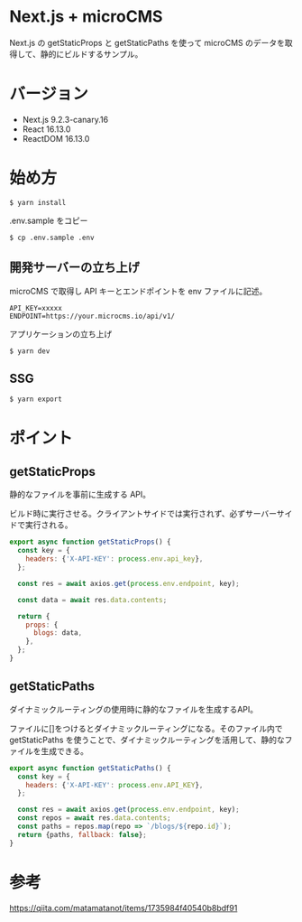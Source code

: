 # Next.js + microCMS

Next.js の getStaticProps と getStaticPaths を使って microCMS のデータを取得して、静的にビルドするサンプル。

# バージョン

- Next.js 9.2.3-canary.16
- React 16.13.0
- ReactDOM 16.13.0

# 始め方

```
$ yarn install
```

.env.sample をコピー
```
$ cp .env.sample .env
```

## 開発サーバーの立ち上げ

microCMS で取得し API キーとエンドポイントを env ファイルに記述。

```
API_KEY=xxxxx
ENDPOINT=https://your.microcms.io/api/v1/
```

アプリケーションの立ち上げ

```
$ yarn dev
```

## SSG

```
$ yarn export
```

# ポイント

## getStaticProps

静的なファイルを事前に生成する API。

ビルド時に実行させる。クライアントサイドでは実行されず、必ずサーバーサイドで実行される。

```javascript
export async function getStaticProps() {
  const key = {
    headers: {'X-API-KEY': process.env.api_key},
  };

  const res = await axios.get(process.env.endpoint, key);

  const data = await res.data.contents;

  return {
    props: {
      blogs: data,
    },
  };
}
```

## getStaticPaths

ダイナミックルーティングの使用時に静的なファイルを生成するAPI。

ファイルに[]をつけるとダイナミックルーティングになる。そのファイル内で getStaticPaths を使うことで、ダイナミックルーティングを活用して、静的なファイルを生成できる。

```javascript
export async function getStaticPaths() {
  const key = {
    headers: {'X-API-KEY': process.env.API_KEY},
  };

  const res = await axios.get(process.env.endpoint, key);
  const repos = await res.data.contents;
  const paths = repos.map(repo => `/blogs/${repo.id}`);
  return {paths, fallback: false};
}
```

# 参考

https://qiita.com/matamatanot/items/1735984f40540b8bdf91
